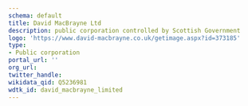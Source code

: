 ```yaml
---
schema: default
title: David MacBrayne Ltd
description: public corporation controlled by Scottish Government
logo: 'https://www.david-macbrayne.co.uk/getimage.aspx?id=373185'
type:
- Public corporation
portal_url: ''
org_url: 
twitter_handle: 
wikidata_qid: Q5236981
wdtk_id: david_macbrayne_limited
---
```

